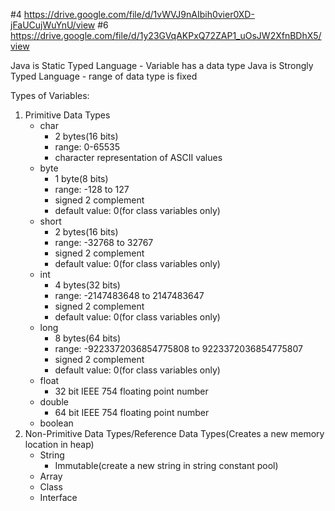 #4 https://drive.google.com/file/d/1vWVJ9nAIbih0vier0XD-jFaUCujWuYnU/view
#6 https://drive.google.com/file/d/1y23GVqAKPxQ72ZAP1_uOsJW2XfnBDhX5/view

Java is Static Typed Language - Variable has a data type
Java is Strongly Typed Language - range of data type is fixed

Types of Variables:

1. Primitive Data Types
    - char 
      - 2 bytes(16 bits)
      - range: 0-65535
      - character representation of ASCII values
    - byte
      - 1 byte(8 bits)
      - range: -128 to 127
      - signed 2 complement
      - default value: 0(for class variables only)
    - short
      - 2 bytes(16 bits)
      - range: -32768 to 32767
      - signed 2 complement
      - default value: 0(for class variables only)
    - int
      - 4 bytes(32 bits)
      - range: -2147483648 to 2147483647
      - signed 2 complement
      - default value: 0(for class variables only)
    - long
      - 8 bytes(64 bits)
      - range: -9223372036854775808 to 9223372036854775807
      - signed 2 complement
      - default value: 0(for class variables only)
    - float
      - 32 bit IEEE 754 floating point number
    - double
      - 64 bit IEEE 754 floating point number
    - boolean
2. Non-Primitive Data Types/Reference Data Types(Creates a new memory location in heap)
    - String
      - Immutable(create a new string in string constant pool)
    - Array
    - Class
    - Interface